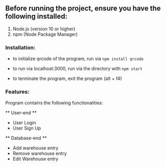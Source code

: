 ## Before running the project, ensure you have the following installed: ##

1. Node.js (version 10 or higher)
2. npm (Node Package Manager)

### Installation: ###

- to initialize qrcode of the program, run via `npm install qrcode`

- to run via localhost:3000, run via the directory with `npm start`

- to terminate the program, exit the program (alt + f4)

### Features: ###

Program contains the following functionalities:

** User-end **
- User Login
- User Sign Up

** Database-end **
- Add warehouse entry
- Remove warehouse entry
- Edit Warehouse entry
